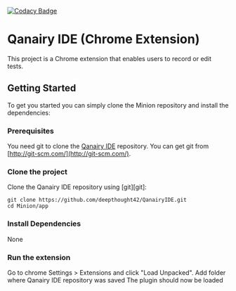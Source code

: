 [![Codacy Badge](https://api.codacy.com/project/badge/Grade/db7f804418df427c864c05c3622f9b56)](https://www.codacy.com?utm_source=github.com&amp;utm_medium=referral&amp;utm_content=deepthought42/QanairyIDE&amp;utm_campaign=Badge_Grade)

# Qanairy IDE (Chrome Extension)

This project is a Chrome extension that enables users to record or edit tests.

## Getting Started

To get you started you can simply clone the Minion repository and install the dependencies:

### Prerequisites

You need git to clone the [Qanairy IDE](https://github.com/deepthought42/QanairyIDE.git) repository. You can get git from
[http://git-scm.com/](http://git-scm.com/).

### Clone the project

Clone the Qanairy IDE repository using [git][git]:

```
git clone https://github.com/deepthought42/QanairyIDE.git
cd Minion/app
```

### Install Dependencies

  None

### Run the extension

  Go to chrome Settings > Extensions and click "Load Unpacked". Add folder where Qanairy IDE repository was saved
  The plugin should now be loaded
